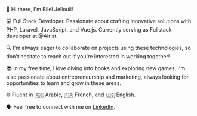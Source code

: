 👋 Hi there, I'm Bilel Jellouli!

💻 Full Stack Developer. Passionate about crafting innovative solutions with PHP, Laravel, JavaScript, and Vue.js. Currently serving as Fullstack developer at @Airlst.

🔍 I'm always eager to collaborate on projects using these technologies, so don't hesitate to reach out if you're interested in working together!

📚 In my free time, I love diving into books and exploring new games. I'm also passionate about entrepreneurship and marketing, always looking for opportunities to learn and grow in these areas.

🌐 Fluent in 🇵🇸 Arabic, 🇫🇷 French, and 🇺🇸 English.

🗣️ Feel free to connect with me on [LinkedIn](https://www.linkedin.com/in/bileljellouli/). 
